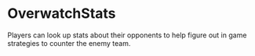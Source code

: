 # OverwatchStats
Players can look up stats about their opponents to help figure out in game strategies to counter the enemy team.

